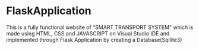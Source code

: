 # FlaskApplication

This is a fully functional website of "SMART TRANSPORT SYSTEM" which is made using HTML, CSS and JAVASCRIPT on Visual Studio IDE and implemented through Flask Application by creating a Database(Sqllite3)

